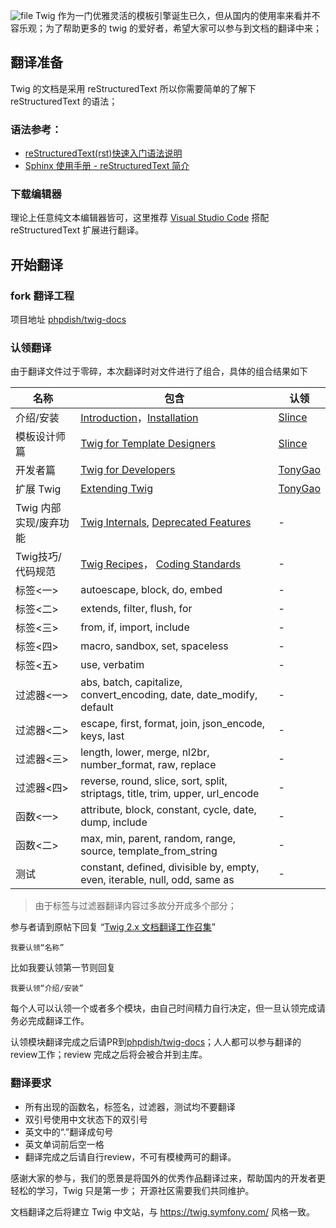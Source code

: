 ![file](https://www.phpdish.com/media/uploads/2018/0223/12c1dfc6ce6629502c88bbbce674a5a1.png)
Twig 作为一门优雅灵活的模板引擎诞生已久，但从国内的使用率来看并不容乐观；为了帮助更多的 twig 的爱好者，希望大家可以参与到文档的翻译中来；

## 翻译准备


Twig 的文档是采用 reStructuredText 所以你需要简单的了解下 reStructuredText 的语法；

### 语法参考：

- [reStructuredText(rst)快速入门语法说明](https://www.jianshu.com/p/1885d5570b37)
- [Sphinx 使用手册 - reStructuredText 简介](http://zh-sphinx-doc.readthedocs.io/en/latest/contents.html)


### 下载编辑器

理论上任意纯文本编辑器皆可，这里推荐 [Visual Studio Code](https://code.visualstudio.com/) 搭配 reStructuredText 扩展进行翻译。



## 开始翻译

### fork 翻译工程

项目地址 [phpdish/twig-docs](https://github.com/phpdish/twig-docs)

### 认领翻译

由于翻译文件过于零碎，本次翻译时对文件进行了组合，具体的组合结果如下

| 名称 | 包含 | 认领 |
| --- | --- | --- |
| 介绍/安装 | [Introduction](https://github.com/phpdish/twig-docs/blob/master/intro.rst)，[Installation](https://github.com/phpdish/twig-docs/blob/master/installation.rst) | [Slince](https://www.phpdish.com/users/slince)|
|模板设计师篇|[Twig for Template Designers](https://github.com/phpdish/twig-docs/blob/master/templates.rst)| [Slince](https://www.phpdish.com/users/slince)|
|开发者篇|[Twig for Developers](https://github.com/phpdish/twig-docs/blob/master/api.rst)|  [TonyGao](https://www.phpdish.com/users/TonyGao)  |
|扩展 Twig|[Extending Twig](https://github.com/phpdish/twig-docs/blob/master/advanced.rst)| [TonyGao](https://www.phpdish.com/users/TonyGao) |
|Twig 内部实现/废弃功能|[Twig Internals](https://github.com/phpdish/twig-docs/blob/master/internals.rst), [Deprecated Features](https://github.com/phpdish/twig-docs/blob/master/deprecated.rst)|  - |
|Twig技巧/代码规范|[Twig Recipes](https://github.com/phpdish/twig-docs/blob/master/recipes.rst)， [Coding Standards](https://github.com/phpdish/twig-docs/blob/master/coding_standards.rst)| - |
|标签<一>|autoescape, block, do, embed| - |
|标签<二>|extends, filter, flush, for| - |
|标签<三>|from, if, import, include| - |
|标签<四>|macro, sandbox, set, spaceless| - |
|标签<五>|use, verbatim| - |
|过滤器<一>|abs, batch, capitalize, convert_encoding, date, date_modify, default| - |
|过滤器<二>|escape, first, format, join, json_encode, keys, last| - |
|过滤器<三>|length, lower, merge, nl2br, number_format, raw, replace| - |
|过滤器<四>|reverse, round, slice, sort, split, striptags, title, trim, upper, url_encode| - |
|函数<一>|attribute, block, constant, cycle, date, dump, include| - |
|函数<二>|max, min, parent, random, range, source, template_from_string| - |
|测试|constant, defined, divisible by, empty, even, iterable, null, odd, same as| - |


> 由于标签与过滤器翻译内容过多故分开成多个部分；

参与者请到原帖下回复 “[Twig 2.x 文档翻译工作召集](https://www.phpdish.com/topics/49)”

```
我要认领“名称”
```

比如我要认领第一节则回复

```
我要认领“介绍/安装”
```

每个人可以认领一个或者多个模块，由自己时间精力自行决定，但一旦认领完成请务必完成翻译工作。


认领模块翻译完成之后请PR到[phpdish/twig-docs](https://github.com/phpdish/twig-docs)；人人都可以参与翻译的review工作；review
完成之后将会被合并到主库。

### 翻译要求

- 所有出现的函数名，标签名，过滤器，测试均不要翻译
- 双引号使用中文状态下的双引号
- 英文中的“.”翻译成句号
- 英文单词前后空一格
- 翻译完成之后请自行review，不可有模棱两可的翻译。

感谢大家的参与，我们的愿景是将国外的优秀作品翻译过来，帮助国内的开发者更轻松的学习，Twig 只是第一步；
开源社区需要我们共同维护。

文档翻译之后将建立 Twig 中文站，与 https://twig.symfony.com/ 风格一致。